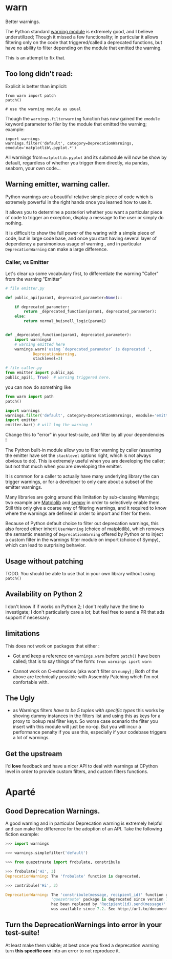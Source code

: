# warn

Better warnings. 

The Python standard [warning
module](https://docs.python.org/3/library/warnings.html) is extremely good, and
I believe underutilized; Though it missed a few functionality; in particular it
allows filtering only on the code that triggered/called a deprecated functions,
but have no ability to filter depending on the module that emitted the warning. 

This is an attempt to fix that.

## Too long didn't read:

Explicit is better than implicit:

```
from warn import patch
patch()

# use the warning module as usual
```

Though the `warnings.filterwarning` function has now gained the `emodule`
keyword parameter to filer by the module that emitted the warning; example:

```
import warnings
warnings.filter('default', category=DeprecationWarnings, emodule='matplotlib\.pyplot.*')
```

All warnings from `matplotlib.pyplot` and its submodule will now be show by
default, regardless of whether you trigger them directly, via pandas, seaborn,
your own code...

## Warning emitter, warning caller. 

Python warnings are a beautiful relative simple piece of code which is
extremely powerful in the right hands once you learned how to use it. 

It allows you to determine a posteriori whether you want a particular piece of
code to trigger an exception, display a message to the user or simply do
nothing. 

It is difficult to show the full power of the waring with a simple piece of
code, but in large code base, and once you start having several layer of
dependency a parsimonious usage of warning , and in particular
`DeprecationWarning` can make a large difference. 

### Caller, vs Emitter

Let's clear up some vocabulary first, to differentiate the warning "Caller" from the warning "Emitter"

```python
# file emitter.py

def public_api(param1, deprecated_parameter=None)::

    if deprecated_parameter:
        return _deprecated_function(param1, deprecated_parameter):
    else:
        return normal_buisnell_logic(param1)


def _deprecated_function(param1, deprecated_parameter):
    import warningsA
    # warning emitted here
    warnings.warn('using `deprecated_parameter` is deprecated ',
            DeprecationWarning,
            stacklevel=3)
```

```python
# file caller.py
from emitter import public_api
public_api(1, True)  # warning triggered here.
```

you can now do something like

```python
from warn import path
patch()

import warnings
warnings.filter('default', category=DeprecationWarnings, emodule='emitter.*')
import emitter
emitter.bar() # will log the warning !
```

Change this to "error" in your test-suite, and filter by all your dependencies !

The Python built-in module allow you to filter warning by caller (assuming the
emitter have set the `stacklevel` options right, which is not always obvious to
do). This is extremely useful when you are developing the caller; but not that
much when you are developing the emitter. 

It is common for a caller to actually have many underlying library the can
trigger warnings, or for a developer to only care about a subset of the emitter
warnings. 

Many libraries are going around this limitation by sub-classing Warnings; two
example are
[Matplolib](https://github.com/matplotlib/matplotlib/blob/d158587a3cd50df3835d3d65a159c08b37b17f43/lib/matplotlib/cbook.py#L36-L47)
and
[sympy](https://github.com/sympy/sympy/blob/deeb5ac6789f97abd4846e03e9f2b2fced384262/sympy/utilities/exceptions.py)
in order to selectively enable them. Still this only give a coarse way of
filtering warnings, and it required to know where the warnings are defined in
order to import and filter for them.

Because of Python default choice to filter out deprecation warnings, this also
forced either inherit `UserWarning` (choice of matplotlib), which removes the
semantic meaning of `DeprecationWarning` offered by Python or to inject a
custom filter in the warnings filter module on import (choice of Sympy), which
can lead to surprising behavior. 

## Usage without patching 

TODO. You should be able to use that in your own library without using `patch()`


## Availability on Python 2

I don't know if if works on Python 2; I don't really have the time to
investigate; I don't particularly care a lot; but feel free to send a PR that
ads support if necessary.


## limitations

This does not work on packages that either :

- Got and keep a reference on `warnings.warn` before `patch()` have been
  called; that is to say things of the form: `from warnings iport warn`

- Cannot work on C-extensions (aka won't filter on `numpy`) ; Both of the above
  are technically possible with Assembly Patching which I'm not confortable
  with.

## The Ugly

- as Warnings filters _have to be 5 tuples with specific types_ this works by
  shoving dummy instances in the filters list and using this as keys for a
  proxy to lookup real filter keys. So worse case scenario the filter you
  insert with this module will just be no-op. But you will incur a performance
  penalty if you use this, especially if your codebase triggers a lot of
  warnings.

## Get the upstream

I'd **love** feedback and have a nicer API to deal with warnings at CPython
level in order to provide custom filters, and custom filters functions.

# Aparté 

## Good Deprecation Warnings.

A good warning and in particular Deprecation warning
is extremely helpful and can make the difference for the adoption of an API.
Take the following fiction example:

```python
>>> import warnings

>>> warnings.simplefilter('default')

>>> from quezetraste import frobulate, constribule

>>> frobulate('HI', 3)
DeprecationWarning: The 'frobulate' function is deprecated.

>>> contribule('Hi', 3)

DeprecationWarning: The 'constribule(message, recipient_id)' function of the
                    'quezetraste' package is deprecated since version 7.3. It
                    haz been replaced by 'Recipient(id).send(message)' which
                    was available since 7.2. See http://url.to/documentation/#1337
```


## Turn the DeprecationWarnings into error in your test-suite!

At least  make them visible; at best once you fixed a deprecation warning turn
**this specific one** into an error to not reproduce it. 
